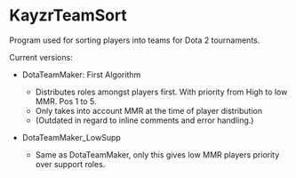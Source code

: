 # KayzrTeamSort
Program used for sorting players into teams for Dota 2 tournaments.

Current versions:

  * DotaTeamMaker: First Algorithm
    * Distributes roles amongst players first. With priority from High to low MMR. Pos 1 to 5.
    * Only takes into account MMR at the time of player distribution
	* (Outdated in regard to inline comments and error handling.)

  * DotaTeamMaker_LowSupp
    * Same as DotaTeamMaker, only this gives low MMR players priority over support roles.
